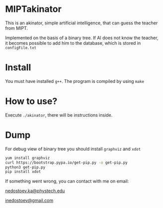 # MIPTakinator

This is an akinator, simple artificial intelligence, that can guess the teacher from MIPT.

Implemented on the basis of a binary tree. If AI does not know the teacher, it becomes possible to add him to the database, which is stored in `configFile.txt`

# Install
You must have installed `g++`. The program is compiled by using `make`

# How to use?
Execute `./akinator`, there will be instructions inside.

# Dump
For debug view of binary tree you should install `graphviz` and `xdot`
``` bash
yum install graphviz
curl https://bootstrap.pypa.io/get-pip.py -o get-pip.py
python3 get-pip.py
pip install xdot
```


If something went wrong, you can contact with me on email:

nedostoev.ka@phystech.edu

inedostoev@gmail.com
